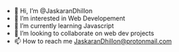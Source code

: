 - 👋 Hi, I’m @JaskaranDhillon
- 👀 I’m interested in Web Developement
- 🌱 I’m currently learning Javascript
- 💞️ I’m looking to collaborate on web dev projects
- 📫 How to reach me JaskaranDhillon@protonmail.com

<!---
JaskaranDhillon/JaskaranDhillon is a ✨ special ✨ repository because its `README.md` (this file) appears on your GitHub profile.
You can click the Preview link to take a look at your changes.
--->
